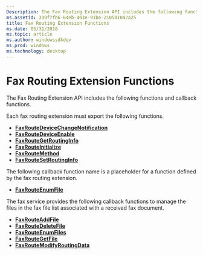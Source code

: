 ```yaml
---
Description: The Fax Routing Extension API includes the following functions and callback functions.
ms.assetid: 339f7fb6-64eb-403e-91be-210501042a25
title: Fax Routing Extension Functions
ms.date: 05/31/2018
ms.topic: article
ms.author: windowssdkdev
ms.prod: windows
ms.technology: desktop
---
```


# Fax Routing Extension Functions

The Fax Routing Extension API includes the following functions and callback functions.

Each fax routing extension must export the following functions.

-   [**FaxRouteDeviceChangeNotification**](/windows/previous-versions/FaxRoute/nf-faxroute-faxroutedevicechangenotification?branch=master)
-   [**FaxRouteDeviceEnable**](/windows/previous-versions/FaxRoute/nf-faxroute-faxroutedeviceenable?branch=master)
-   [**FaxRouteGetRoutingInfo**](/windows/previous-versions/FaxRoute/nf-faxroute-faxroutegetroutinginfo?branch=master)
-   [**FaxRouteInitialize**](/windows/previous-versions/FaxRoute/nf-faxroute-faxrouteinitialize?branch=master)
-   [**FaxRouteMethod**](/windows/previous-versions/FaxRoute/?branch=master)
-   [**FaxRouteSetRoutingInfo**](/windows/previous-versions/FaxRoute/nf-faxroute-faxroutesetroutinginfo?branch=master)

The following callback function name is a placeholder for a function defined by the fax routing extension.

-   [**FaxRouteEnumFile**](/windows/previous-versions/FaxRoute/nc-faxroute-pfaxrouteenumfile?branch=master)

The fax service provides the following callback functions to manage the files in the fax file list associated with a received fax document.

-   [**FaxRouteAddFile**](/windows/previous-versions/FaxRoute/nc-faxroute-pfaxrouteaddfile?branch=master)
-   [**FaxRouteDeleteFile**](/windows/previous-versions/FaxRoute/nc-faxroute-pfaxroutedeletefile?branch=master)
-   [**FaxRouteEnumFiles**](/windows/previous-versions/FaxRoute/nc-faxroute-pfaxrouteenumfiles?branch=master)
-   [**FaxRouteGetFile**](/windows/previous-versions/FaxRoute/nc-faxroute-pfaxroutegetfile?branch=master)
-   [**FaxRouteModifyRoutingData**](/windows/previous-versions/FaxRoute/nc-faxroute-pfaxroutemodifyroutingdata?branch=master)

 

 



